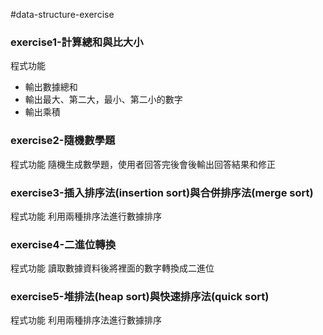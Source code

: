 #data-structure-exercise
### exercise1-計算總和與比大小
程式功能
<ul>
  <li>輸出數據總和</li>
  <li>輸出最大、第二大，最小、第二小的數字</li>
  <li>輸出乘積</li>
</ul>

### exercise2-隨機數學題
程式功能
隨機生成數學題，使用者回答完後會後輸出回答結果和修正

### exercise3-插入排序法(insertion sort)與合併排序法(merge sort)
程式功能
利用兩種排序法進行數據排序

### exercise4-二進位轉換
程式功能
讀取數據資料後將裡面的數字轉換成二進位

### exercise5-堆排法(heap sort)與快速排序法(quick sort)
程式功能
利用兩種排序法進行數據排序
